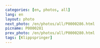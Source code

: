 ```yaml
---
categories: [en, photos, all]
lang: en
layout: photo
next_photo: /en/photos/all/P0000286.html
picname: P0000281
prev_photo: /en/photos/all/P0000280.html
tags: [Klippspringer]
---
```

